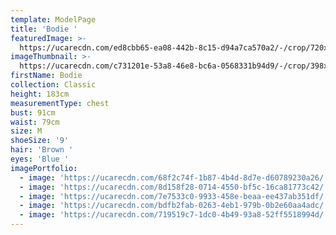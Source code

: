```yaml
---
template: ModelPage
title: 'Bodie '
featuredImage: >-
  https://ucarecdn.com/ed8cbb65-ea08-442b-8c15-d94a7ca570a2/-/crop/720x609/0,0/-/preview/
imageThumbnail: >-
  https://ucarecdn.com/c731201e-53a8-46e8-bc6a-0568331b94d9/-/crop/398x524/204,0/-/preview/
firstName: Bodie
collection: Classic
height: 183cm
measurementType: chest
bust: 91cm
waist: 79cm
size: M
shoeSize: '9'
hair: 'Brown '
eyes: 'Blue '
imagePortfolio:
  - image: 'https://ucarecdn.com/68f2c74f-1b87-4b4d-8d7e-d60789230a26/'
  - image: 'https://ucarecdn.com/8d158f28-0714-4550-bf5c-16ca81773c42/'
  - image: 'https://ucarecdn.com/7e7533c0-9933-458e-beaa-ee437ab351df/'
  - image: 'https://ucarecdn.com/bdfb2fab-0263-4eb1-979b-0b2e60aa4adc/'
  - image: 'https://ucarecdn.com/719519c7-1dc0-4b49-93a8-52ff5518994d/'
---
```



